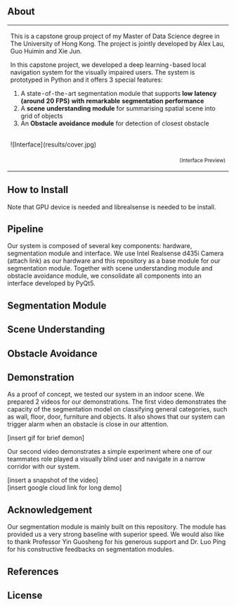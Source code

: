 ## About
<table>
<tr>
<td>
  
This is a capstone group project of my Master of Data Science degree in The University of Hong Kong. The project is jointly developed by Alex Lau, Guo Huimin and Xie Jun.  

In this capstone project, we developed a deep learning-based local navigation system for the visually impaired users. The system is prototyped in Python and it offers 3 special features:  
1. A state-of-the-art segmentation module that supports **low latency (around 20 FPS) with remarkable segmentation performance**
2. A **scene understanding module** for summarising spatial scene into grid of objects  
3. An **Obstacle avoidance module** for detection of closest obstacle  

<br>
![Interface](results/cover.jpg)

<p align="right">
<sub>(Interface Preview)</sub>
</p>
</td>
</tr>
</table>

## How to Install  
Note that GPU device is needed and librealsense is needed to be install.  


## Pipeline
Our system is composed of several key components: hardware, segmentation module and interface. We use Intel Realsense d435i Camera (attach link) as our hardware and this repository as a base module for our segmentation module. Together with scene understanding module and obstacle avoidance module, we consolidate all components into an interface developed by PyQt5. 

## Segmentation Module  


## Scene Understanding  

## Obstacle Avoidance  

## Demonstration  
As a proof of concept, we tested our system in an indoor scene. We prepared 2 videos for our demonstrations. The first video demonstrates the capacity of the segmentation model on classifying general categories, such as wall, floor, door, furniture and objects. It also shows that our system can trigger alarm when an obstacle is close in our attention.  

[insert gif for brief demon]   

Our second video demonstrates a simple experiment where one of our teammates role played a visually blind user and navigate in a narrow corridor with our system. 

[insert a snapshot of the video]  
[insert google cloud link for long demo]   


## Acknowledgement  
Our segmentation module is mainly built on this repository. The module has provided us a very strong baseline with superior speed. We would also like to thank Professor Yin Guosheng for his generous support and Dr. Luo Ping for his constructive feedbacks on segmentation modules.  

## References  

## License

